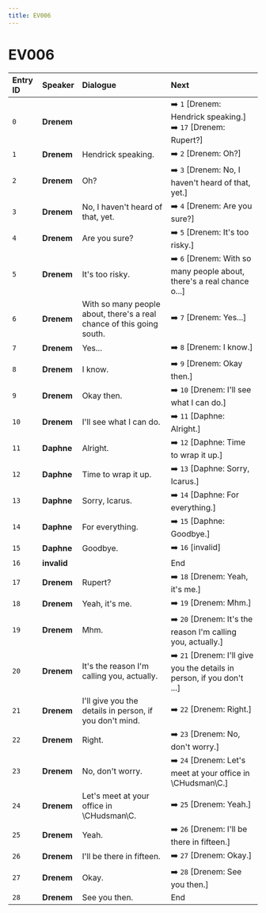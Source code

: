 ```yaml
---
title: EV006
---
```


# EV006


| Entry ID | Speaker | Dialogue | Next |
| :------- | :------ | :------- | :------------ |
| `0` | **Drenem** |  | ➡️ `1` \[Drenem: Hendrick speaking\.\]<br>➡️ `17` \[Drenem: Rupert?\] |
| `1` | **Drenem** | Hendrick speaking\. | ➡️ `2` \[Drenem: Oh?\] |
| `2` | **Drenem** | Oh? | ➡️ `3` \[Drenem: No, I haven't heard of that, yet\.\] |
| `3` | **Drenem** | No, I haven't heard of that, yet\. | ➡️ `4` \[Drenem: Are you sure?\] |
| `4` | **Drenem** | Are you sure? | ➡️ `5` \[Drenem: It's too risky\.\] |
| `5` | **Drenem** | It's too risky\. | ➡️ `6` \[Drenem: With so many people about, there's a real chance o\.\.\.\] |
| `6` | **Drenem** | With so many people about, there's a real chance of this going south\. | ➡️ `7` \[Drenem: Yes\.\.\.\] |
| `7` | **Drenem** | Yes\.\.\. | ➡️ `8` \[Drenem: I know\.\] |
| `8` | **Drenem** | I know\. | ➡️ `9` \[Drenem: Okay then\.\] |
| `9` | **Drenem** | Okay then\. | ➡️ `10` \[Drenem: I'll see what I can do\.\] |
| `10` | **Drenem** | I'll see what I can do\. | ➡️ `11` \[Daphne: Alright\.\] |
| `11` | **Daphne** | Alright\. | ➡️ `12` \[Daphne: Time to wrap it up\.\] |
| `12` | **Daphne** | Time to wrap it up\. | ➡️ `13` \[Daphne: Sorry, Icarus\.\] |
| `13` | **Daphne** | Sorry, Icarus\. | ➡️ `14` \[Daphne: For everything\.\] |
| `14` | **Daphne** | For everything\. | ➡️ `15` \[Daphne: Goodbye\.\] |
| `15` | **Daphne** | Goodbye\. | ➡️ `16` \[invalid\] |
| `16` | **invalid** |  | End |
| `17` | **Drenem** | Rupert? | ➡️ `18` \[Drenem: Yeah, it's me\.\] |
| `18` | **Drenem** | Yeah, it's me\. | ➡️ `19` \[Drenem: Mhm\.\] |
| `19` | **Drenem** | Mhm\. | ➡️ `20` \[Drenem: It's the reason I'm calling you, actually\.\] |
| `20` | **Drenem** | It's the reason I'm calling you, actually\. | ➡️ `21` \[Drenem: I'll give you the details in person, if you don't \.\.\.\] |
| `21` | **Drenem** | I'll give you the details in person, if you don't mind\. | ➡️ `22` \[Drenem: Right\.\] |
| `22` | **Drenem** | Right\. | ➡️ `23` \[Drenem: No, don't worry\.\] |
| `23` | **Drenem** | No, don't worry\. | ➡️ `24` \[Drenem: Let's meet at your office in \\CHudsman\\C\.\] |
| `24` | **Drenem** | Let's meet at your office in \\CHudsman\\C\. | ➡️ `25` \[Drenem: Yeah\.\] |
| `25` | **Drenem** | Yeah\. | ➡️ `26` \[Drenem: I'll be there in fifteen\.\] |
| `26` | **Drenem** | I'll be there in fifteen\. | ➡️ `27` \[Drenem: Okay\.\] |
| `27` | **Drenem** | Okay\. | ➡️ `28` \[Drenem: See you then\.\] |
| `28` | **Drenem** | See you then\. | End |

